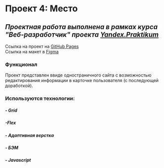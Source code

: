 # Проект 4: Место


## ___Проектная работа выполнена в рамках курса "Веб-разработчик" проекта [Yandex.Praktikum](https://praktikum.yandex.ru)___


Ссылка на проект на [GitHub Pages](https://don-anton.github.io/mesto/)  
Ссылка на макет в [Figma](https://www.figma.com/file/2cn9N9jSkmxD84oJik7xL7/JavaScript.-Sprint-4?node-id=0%3A1)

### Функционал

Проект представлен ввиде одностраничного сайта с возможностью редактирования информации в карточке пользователя (с последующей доработкой). 
### Используются технологии:
##### - Grid
##### -Flex
##### - Адаптивная верстка
##### - БЭМ
##### - Javascript